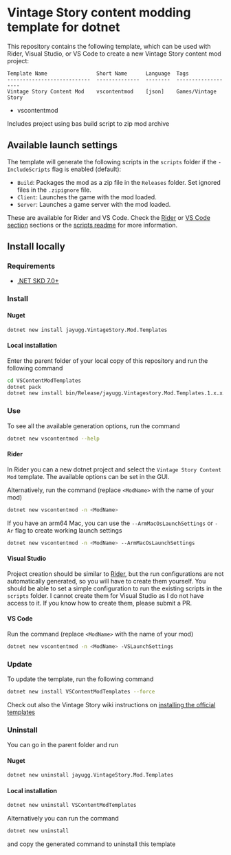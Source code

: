 # Vintage Story content modding template for dotnet
This repository contains the following template, which can be used with Rider, Visual Studio, or VS Code to create a new Vintage Story content mod project:
```
Template Name                Short Name      Language  Tags
---------------------------  --------------  --------  -------------------
Vintage Story Content Mod    vscontentmod    [json]    Games/Vintage Story             
```
- vscontentmod

Includes project using bas build script to zip mod archive

## Available launch settings
The template will generate the following scripts in the `scripts` folder if the `-IncludeScripts` flag is enabled (default):
- `Build`: Packages the mod as a zip file in the `Releases` folder. Set ignored files in the `.zipignore` file.
- `Client`: Launches the game with the mod loaded.
- `Server`: Launches a game server with the mod loaded.

These are available for Rider and VS Code.
Check the [Rider](#Rider) or [VS Code section](#VS-Code) sections or the [scripts readme](scripts/readme.md) for more information.

## Install locally

### Requirements
- [.NET SKD 7.0+](https://dotnet.microsoft.com/en-us/download)

### Install

#### Nuget
```bash
dotnet new install jayugg.VintageStory.Mod.Templates
```

#### Local installation
Enter the parent folder of your local copy of this repository and run the following command
```bash
cd VSContentModTemplates
dotnet pack
dotnet new install bin/Release/jayugg.Vintagestory.Mod.Templates.1.x.x.nupkg
```

### Use
To see all the available generation options, run the command
```bash
dotnet new vscontentmod --help
```

#### Rider
In Rider you can a new dotnet project and select the `Vintage Story Content Mod` template.
The available options can be set in the GUI.

Alternatively, run the command (replace `<ModName>` with the name of your mod)
```bash
dotnet new vscontentmod -n <ModName>
```

If you have an arm64 Mac, you can use the `--ArmMacOsLaunchSettings` or `-Ar` flag to create working launch settings
```bash
dotnet new vscontentmod -n <ModName> --ArmMacOsLaunchSettings
```

#### Visual Studio
Project creation should be similar to [Rider](#Rider), but the run configurations are not automatically generated,
so you will have to create them yourself. You should be able to set a simple configuration to run the existing scripts in the `scripts` folder.
I cannot create them for Visual Studio as I do not have access to it. If you know how to create them, please submit a PR.

#### VS Code
Run the command (replace `<ModName>` with the name of your mod)
```bash
dotnet new vscontentmod -n <ModName> -VSLaunchSettings
```

### Update
To update the template, run the following command
```bash
dotnet new install VSContentModTemplates --force
```

Check out also the Vintage Story wiki instructions on [installing the official templates](https://wiki.vintagestory.at/Modding:Setting_up_your_Development_Environment#Mod_Template_package)


### Uninstall
You can go in the parent folder and run

#### Nuget

```bash
dotnet new uninstall jayugg.VintageStory.Mod.Templates
```

#### Local installation
```bash
dotnet new uninstall VSContentModTemplates
```

Alternatively you can run the command

```bash
dotnet new uninstall
```
and copy the generated command to uninstall this template